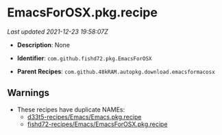 # EmacsForOSX.pkg.recipe

_Last updated 2021-12-23 19:58:07Z_

- **Description**: None

- **Identifier**: `com.github.fishd72.pkg.EmacsForOSX`

- **Parent Recipes**: `com.github.48kRAM.autopkg.download.emacsformacosx`

## Warnings

- These recipes have duplicate NAMEs:
    - [d33t5-recipes/Emacs/Emacs.pkg.recipe](/autopkg-dupe-tracker/d33t5-recipes/Emacs/Emacs.pkg.recipe)
    - [fishd72-recipes/Emacs/EmacsForOSX.pkg.recipe](/autopkg-dupe-tracker/fishd72-recipes/Emacs/EmacsForOSX.pkg.recipe)